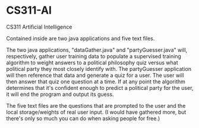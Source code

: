 # CS311-AI
CS311 Artificial Intelligence

Contained inside are two java applications and five text files.  

The two java applications, "dataGather.java" and "partyGuesser.java" will, respectively, gather user training data to populate a supervised training algorithm to weight answers to a political philosophy quiz versus what political party they most closely identify with.  The partyGuesser application will then reference that data and generate a quiz for a user.  The user will then answer that quiz one question at a time.  If at any point the algorithm determines that it's confident enough to predict a political party for the user, it will end the program and output its guess.

The five text files are the questions that are prompted to the user and the local storage/weights of real user input. (I would have gathered more, but there's only so much you can do when asking people for free.)
